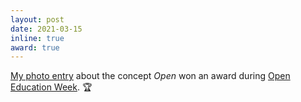 ```yaml
---
layout: post
date: 2021-03-15
inline: true
award: true
---
```


[My photo entry](https://www.flickr.com/photos/welikesharing/51003308196/) about the concept <em>Open</em> won an award during [Open Education Week](https://www.tudelft.nl/library/open-education-week). :trophy: